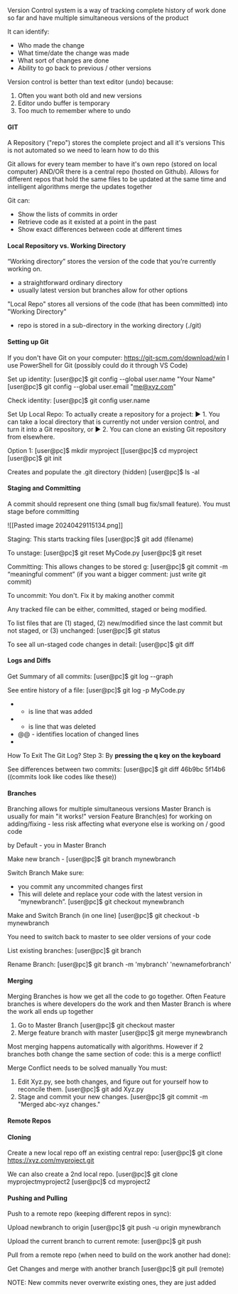 Version Control system is a way of tracking complete history of work done so far and have multiple simultaneous versions of the product

It can identify:
- Who made the change 
- What time/date the change was made
- What sort of changes are done
- Ability to go back to previous / other versions


Version control is better than text editor (undo) because:
1. Often you want both old and new versions
2. Editor undo buffer is temporary
3. Too much to remember where to undo


#### GIT
A Repository ("repo") stores the complete project and all it's versions
This is not automated so we need to learn how to do this

Git allows for every team member to have it's own repo (stored on local computer) AND/OR there is a central repo (hosted on Github). 
Allows for different repos that hold the same files to be updated at the same time and intelligent algorithms merge the updates together

Git can:
- Show the lists of commits in order
- Retrieve code as it existed at a point in the past
- Show exact differences between code at different times


#### Local Repository vs. Working Directory

“Working directory” stores the version of the code that you’re currently working on.
- a straightforward ordinary directory 
- usually latest version but branches allow for other options

"Local Repo" stores all versions of the code (that has been committed) into "Working Directory"
- repo is stored in a sub-directory in the working directory (./git)


#### Setting up Git

If you don't have Git on your computer: https://git-scm.com/download/win
I use PowerShell for Git (possibly could do it through VS Code)

Set up identity: 
[user@pc]$ git config --global user.name "Your Name" 
[user@pc]$ git config --global user.email "me@xyz.com"

Check identity:
[user@pc]$ git config user.name

Set Up Local Repo:
To actually create a repository for a project: 
► 1. You can take a local directory that is currently not under version control, and turn it into a Git repository, or
► 2. You can clone an existing Git repository from elsewhere.

Option 1: 
[user@pc]$ mkdir myproject 
[[user@pc]$ cd myproject 
[user@pc]$ git init

Creates and populate the .git directory (hidden) 
[user@pc]$ ls -al


#### Staging and Committing

A commit should represent one thing (small bug fix/small feature). 
You must stage before committing

![[Pasted image 20240429115134.png]]

Staging: 
This starts tracking files
[user@pc]$ git add (filename)

To unstage: 
[user@pc]$ git reset MyCode.py
[user@pc]$ git reset

Committing: 
This allows changes to be stored
g: [user@pc]$ git commit -m “meaningful comment” (if you want a bigger comment: just write git commit)

To uncommit:
You don't. Fix it by making another commit

Any tracked file can be either, committed, staged or being modified.

To list files that are (1) staged, (2) new/modified since the last commit but not staged, or (3) unchanged:
[user@pc]$ git status

To see all un-staged code changes in detail:
[user@pc]$ git diff


#### Logs and Diffs

Get Summary of all commits: 
[user@pc]$ git log --graph

See entire history of a file:
[user@pc]$ git log -p MyCode.py
+ + is line that was added
+ - is line that was deleted
+ @@ - identifies location of changed lines
+ 
How To Exit The Git Log? Step 3: By **pressing the q key on the keyboard**

See differences between two commits:
[user@pc]$ git diff 46b9bc 5f14b6  
((commits look like codes like these))

#### Branches

Branching allows for multiple simultaneous versions
Master Branch is usually for main "it works!" version
Feature Branch(es) for working on adding/fixing - less risk affecting what everyone else is working on / good code


by Default - you in Master Branch

Make new branch - 
[user@pc]$ git branch mynewbranch

Switch Branch
Make sure:
- you commit any uncommited changes first 
- This will delete and replace your code with the latest version in “mynewbranch”.
[user@pc]$ git checkout mynewbranch


Make and Switch Branch (in one line)
[user@pc]$ git checkout -b mynewbranch

You need to switch back to master to see older versions of your code

List existing branches:
[user@pc]$ git branch

Rename Branch: 
[user@pc]$ git branch -m 'mybranch' 'newnameforbranch'

#### Merging

Merging Branches is how we get all the code to go together. 
Often Feature branches is where developers do the work and then Master Branch is where the work all ends up together

1. Go to Master Branch
[user@pc]$ git checkout master
2. Merge feature branch with master
[user@pc]$ git merge mynewbranch

Most merging happens automatically with algorithms. 
However if 2 branches both change the same section of code: this is a merge conflict!

Merge Conflict needs to be solved manually
You must: 
1. Edit Xyz.py, see both changes, and figure out for yourself how to reconcile them. 
	[user@pc]$ git add Xyz.py
2. Stage and commit your new changes.
	[user@pc]$ git commit -m "Merged abc-xyz changes."


#### Remote Repos

#### Cloning

Create a new local repo off an existing central repo:
[user@pc]$ git clone https://xyz.com/myproject.git

We can also create a 2nd local repo.
[user@pc]$ git clone myprojectmyproject2
[user@pc]$ cd myproject2

#### Pushing and Pulling

Push to a remote repo (keeping different repos in sync):

Upload newbranch to origin
[user@pc]$ git push -u origin mynewbranch

Upload the current branch to current remote:
[user@pc]$ git push

Pull from a remote repo (when need to build on the work another had done):

Get Changes and merge with another branch
[user@pc]$ git pull (remote)

NOTE: New commits never overwrite existing ones, they are just added
